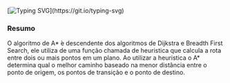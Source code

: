 [![Typing SVG](https://readme-typing-svg.herokuapp.com?font=Ubuntu&size=30&color=CE5937&center=true&lines=Algoritmo+de+Path+Finding:+A*)](https://git.io/typing-svg)
<h3>Resumo</h3>
<p>O algoritmo de A*  ́e descendente dos algoritmos de Dijkstra e Breadth First Search, ele utiliza de uma função
chamada de heuristica que calcula a rota entre dois ou mais pontos em um plano. Ao utilizar a heuristica o A*
determina qual o melhor caminho baseado na menor distância entre o ponto de origem, os pontos de transição e
o ponto de destino.</p>
